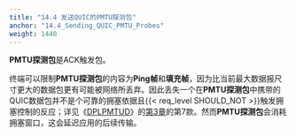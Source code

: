 ```yaml
---
title: "14.4 发送QUIC的PMTU探测包"
anchor: "14.4_Sending_QUIC_PMTU_Probes"
weight: 1440
---
```


**PMTU探测包**是ACK触发包。

终端可以限制**PMTU探测包**的内容为**Ping帧**和**填充帧**，因为比当前最大数据报尺寸更大的数据包更有可能被网络所丢弃。因此丢失一个在**PMTU探测包**中携带的QUIC数据包并不是个可靠的拥塞依据且{{< req_level SHOULD_NOT >}}触发拥塞控制的反应；详见《[DPLPMTUD]()》的[第3章]()的第7款。然而**PMTU探测包**会消耗拥塞窗口，这会延迟应用的后续传输。
